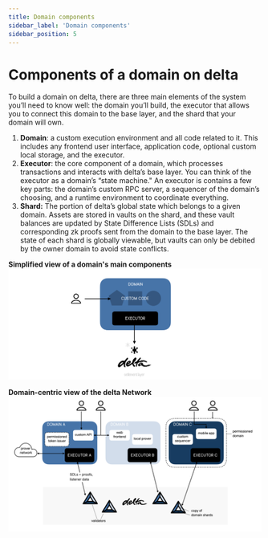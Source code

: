 ```yaml
---
title: Domain components
sidebar_label: 'Domain components'
sidebar_position: 5
---
```


# Components of a domain on delta

To build a domain on delta, there are three main elements of the system you’ll need to know well: the domain you’ll build, the executor that allows you to connect this domain to the base layer, and the shard that your domain will own.

1. **Domain**: a custom execution environment and all code related to it. This includes any frontend user interface, application code, optional custom local storage, and the executor.
2. **Executor**: the core component of a domain, which processes transactions and interacts with delta’s base layer. You can think of the executor as a domain’s “state machine." An executor is contains a few key parts: the domain’s custom RPC server, a sequencer of the domain’s choosing, and a runtime environment to coordinate everything.
3. **Shard:** The portion of delta’s global state which belongs to a given domain. Assets are stored in vaults on the shard, and these vault balances are updated by State Difference Lists (SDLs) and corresponding zk proofs sent from the domain to the base layer. The state of each shard is globally viewable, but vaults can only be debited by the owner domain to avoid state conflicts.
&nbsp;
&nbsp;

**Simplified view of a domain's main components**
![simplified view of a domain and delta](/img/delta_domains_simplified_view.png)

**Domain-centric view of the delta Network**
![domain-centric view of the delta Network](/img/delta_ecosystem_domain_view.png)

